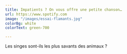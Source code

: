 ```yaml
---
title: Impatients ? On vous offre une petite chanson…
url: https://www.spotify.com
image: "/images/essai-flamants.jpg"
colorBg: white
colorText: green-700

---
```

Les singes sont-ils les plus savants des animaux ?